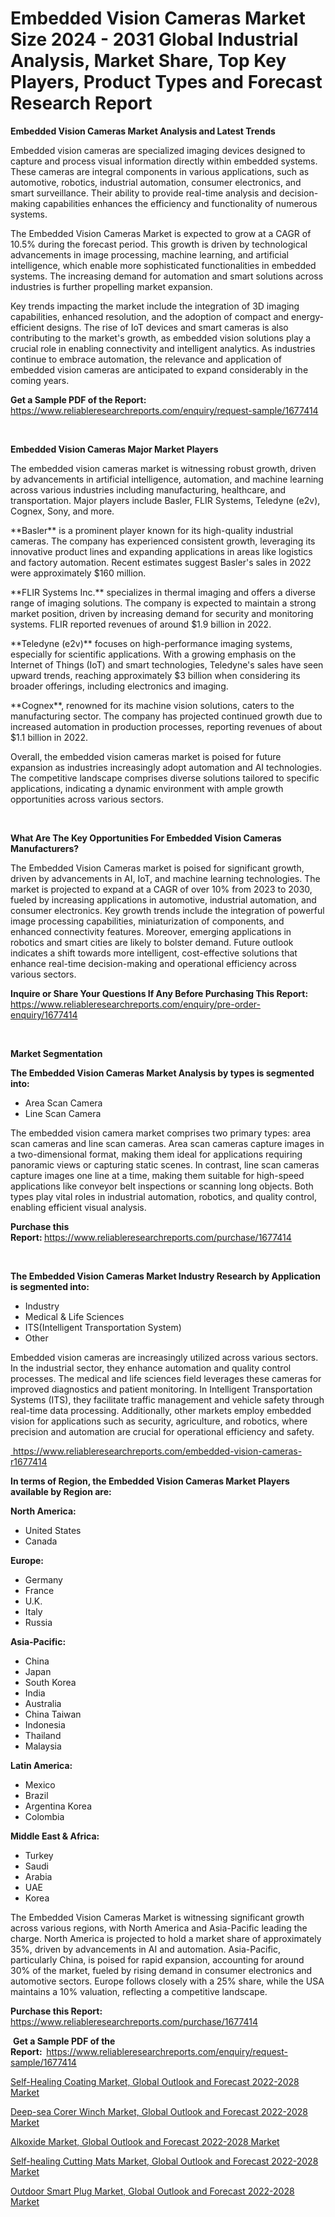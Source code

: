 <p><h1>Embedded Vision Cameras Market Size 2024 - 2031 Global Industrial Analysis, Market Share, Top Key Players, Product Types and Forecast Research Report</h1></p><p><strong>Embedded Vision Cameras Market Analysis and Latest Trends</strong></p>
<p><p>Embedded vision cameras are specialized imaging devices designed to capture and process visual information directly within embedded systems. These cameras are integral components in various applications, such as automotive, robotics, industrial automation, consumer electronics, and smart surveillance. Their ability to provide real-time analysis and decision-making capabilities enhances the efficiency and functionality of numerous systems.</p><p>The Embedded Vision Cameras Market is expected to grow at a CAGR of 10.5% during the forecast period. This growth is driven by technological advancements in image processing, machine learning, and artificial intelligence, which enable more sophisticated functionalities in embedded systems. The increasing demand for automation and smart solutions across industries is further propelling market expansion. </p><p>Key trends impacting the market include the integration of 3D imaging capabilities, enhanced resolution, and the adoption of compact and energy-efficient designs. The rise of IoT devices and smart cameras is also contributing to the market's growth, as embedded vision solutions play a crucial role in enabling connectivity and intelligent analytics. As industries continue to embrace automation, the relevance and application of embedded vision cameras are anticipated to expand considerably in the coming years.</p></p>
<p><strong>Get a Sample PDF of the Report:&nbsp;</strong> <a href="https://www.reliableresearchreports.com/enquiry/request-sample/1677414?utm_campaign=1289&utm_medium=2&utm_source=Github&utm_content=ia&utm_term=14102024&utm_id=embedded-vision-cameras">https://www.reliableresearchreports.com/enquiry/request-sample/1677414</a></p>
<p>&nbsp;</p>
<p><strong>Embedded Vision Cameras Major Market Players</strong></p>
<p><p>The embedded vision cameras market is witnessing robust growth, driven by advancements in artificial intelligence, automation, and machine learning across various industries including manufacturing, healthcare, and transportation. Major players include Basler, FLIR Systems, Teledyne (e2v), Cognex, Sony, and more.</p><p>**Basler** is a prominent player known for its high-quality industrial cameras. The company has experienced consistent growth, leveraging its innovative product lines and expanding applications in areas like logistics and factory automation. Recent estimates suggest Basler's sales in 2022 were approximately $160 million.</p><p>**FLIR Systems Inc.** specializes in thermal imaging and offers a diverse range of imaging solutions. The company is expected to maintain a strong market position, driven by increasing demand for security and monitoring systems. FLIR reported revenues of around $1.9 billion in 2022.</p><p>**Teledyne (e2v)** focuses on high-performance imaging systems, especially for scientific applications. With a growing emphasis on the Internet of Things (IoT) and smart technologies, Teledyne's sales have seen upward trends, reaching approximately $3 billion when considering its broader offerings, including electronics and imaging.</p><p>**Cognex**, renowned for its machine vision solutions, caters to the manufacturing sector. The company has projected continued growth due to increased automation in production processes, reporting revenues of about $1.1 billion in 2022.</p><p>Overall, the embedded vision cameras market is poised for future expansion as industries increasingly adopt automation and AI technologies. The competitive landscape comprises diverse solutions tailored to specific applications, indicating a dynamic environment with ample growth opportunities across various sectors.</p></p>
<p>&nbsp;</p>
<p><strong>What Are The Key Opportunities For Embedded Vision Cameras Manufacturers?</strong></p>
<p><p>The Embedded Vision Cameras market is poised for significant growth, driven by advancements in AI, IoT, and machine learning technologies. The market is projected to expand at a CAGR of over 10% from 2023 to 2030, fueled by increasing applications in automotive, industrial automation, and consumer electronics. Key growth trends include the integration of powerful image processing capabilities, miniaturization of components, and enhanced connectivity features. Moreover, emerging applications in robotics and smart cities are likely to bolster demand. Future outlook indicates a shift towards more intelligent, cost-effective solutions that enhance real-time decision-making and operational efficiency across various sectors.</p></p>
<p><strong>Inquire or Share Your Questions If Any Before Purchasing This Report:</strong> <a href="https://www.reliableresearchreports.com/enquiry/pre-order-enquiry/1677414?utm_campaign=1289&utm_medium=2&utm_source=Github&utm_content=ia&utm_term=14102024&utm_id=embedded-vision-cameras">https://www.reliableresearchreports.com/enquiry/pre-order-enquiry/1677414</a></p>
<p>&nbsp;</p>
<p><strong>Market Segmentation</strong></p>
<p><strong>The Embedded Vision Cameras Market Analysis by types is segmented into:</strong></p>
<p><ul><li>Area Scan Camera</li><li>Line Scan Camera</li></ul></p>
<p><p>The embedded vision camera market comprises two primary types: area scan cameras and line scan cameras. Area scan cameras capture images in a two-dimensional format, making them ideal for applications requiring panoramic views or capturing static scenes. In contrast, line scan cameras capture images one line at a time, making them suitable for high-speed applications like conveyor belt inspections or scanning long objects. Both types play vital roles in industrial automation, robotics, and quality control, enabling efficient visual analysis.</p></p>
<p><strong>Purchase this Report:&nbsp;</strong><a href="https://www.reliableresearchreports.com/purchase/1677414?utm_campaign=1289&utm_medium=2&utm_source=Github&utm_content=ia&utm_term=14102024&utm_id=embedded-vision-cameras">https://www.reliableresearchreports.com/purchase/1677414</a></p>
<p>&nbsp;</p>
<p><strong>The Embedded Vision Cameras Market Industry Research by Application is segmented into:</strong></p>
<p><ul><li>Industry</li><li>Medical & Life Sciences</li><li>ITS(Intelligent Transportation System)</li><li>Other</li></ul></p>
<p><p>Embedded vision cameras are increasingly utilized across various sectors. In the industrial sector, they enhance automation and quality control processes. The medical and life sciences field leverages these cameras for improved diagnostics and patient monitoring. In Intelligent Transportation Systems (ITS), they facilitate traffic management and vehicle safety through real-time data processing. Additionally, other markets employ embedded vision for applications such as security, agriculture, and robotics, where precision and automation are crucial for operational efficiency and safety.</p></p>
<p><a href="https://www.reliableresearchreports.com/embedded-vision-cameras-r1677414?utm_campaign=1289&utm_medium=2&utm_source=Github&utm_content=ia&utm_term=14102024&utm_id=embedded-vision-cameras">&nbsp;https://www.reliableresearchreports.com/embedded-vision-cameras-r1677414</a></p>
<p><strong>In terms of Region, the Embedded Vision Cameras Market Players available by Region are:</strong></p>
<p>
    <p> <strong> North America: </strong>
        <ul>
            <li>United States</li>
            <li>Canada</li>
        </ul>
        </p> 
    <p> <strong> Europe: </strong>
        <ul>
            <li>Germany</li>
            <li>France</li>
            <li>U.K.</li>
            <li>Italy</li>
            <li>Russia</li>
        </ul>
        </p> 
    <p> <strong> Asia-Pacific: </strong>
        <ul>
            <li>China</li>
            <li>Japan</li>
            <li>South Korea</li>
            <li>India</li>
            <li>Australia</li>
            <li>China Taiwan</li>
            <li>Indonesia</li>
            <li>Thailand</li>
            <li>Malaysia</li>
        </ul>
        </p> 
    <p> <strong> Latin America: </strong>
        <ul>
            <li>Mexico</li>
            <li>Brazil</li>
            <li>Argentina Korea</li>
            <li>Colombia</li>
        </ul>
        </p> 
    <p> <strong> Middle East & Africa: </strong>
        <ul>
            <li>Turkey</li>
            <li>Saudi</li>
            <li>Arabia</li>
            <li>UAE</li>
            <li>Korea</li>
        </ul>
    </p>
    </p>
<p><p>The Embedded Vision Cameras Market is witnessing significant growth across various regions, with North America and Asia-Pacific leading the charge. North America is projected to hold a market share of approximately 35%, driven by advancements in AI and automation. Asia-Pacific, particularly China, is poised for rapid expansion, accounting for around 30% of the market, fueled by rising demand in consumer electronics and automotive sectors. Europe follows closely with a 25% share, while the USA maintains a 10% valuation, reflecting a competitive landscape.</p></p>
<p><strong>Purchase this Report: </strong><a href="https://www.reliableresearchreports.com/purchase/1677414?utm_campaign=1289&utm_medium=2&utm_source=Github&utm_content=ia&utm_term=14102024&utm_id=embedded-vision-cameras">https://www.reliableresearchreports.com/purchase/1677414</a></p>
<p>&nbsp;<strong>Get a Sample PDF of the Report:&nbsp;&nbsp;</strong><a href="https://www.reliableresearchreports.com/enquiry/request-sample/1677414?utm_campaign=1289&utm_medium=2&utm_source=Github&utm_content=ia&utm_term=14102024&utm_id=embedded-vision-cameras">https://www.reliableresearchreports.com/enquiry/request-sample/1677414</a></p>
<p><strong></strong></p>
<p><p><a href="https://www.linkedin.com/pulse/self-healing-coating-market-global-outlook-forecast-2022-2028-noujf?utm_campaign=1289&utm_medium=2&utm_source=Github&utm_content=ia&utm_term=14102024&utm_id=embedded-vision-cameras">Self-Healing Coating Market, Global Outlook and Forecast 2022-2028 Market</a></p><p><a href="https://www.linkedin.com/pulse/deep-sea-corer-winch-market-global-outlook-forecast-2022-2028-piwof?utm_campaign=1289&utm_medium=2&utm_source=Github&utm_content=ia&utm_term=14102024&utm_id=embedded-vision-cameras">Deep-sea Corer Winch Market, Global Outlook and Forecast 2022-2028 Market</a></p><p><a href="https://www.linkedin.com/pulse/insights-alkoxide-market-global-outlook-forecast-2022-2028-9fpef?utm_campaign=1289&utm_medium=2&utm_source=Github&utm_content=ia&utm_term=14102024&utm_id=embedded-vision-cameras">Alkoxide Market, Global Outlook and Forecast 2022-2028 Market</a></p><p><a href="https://www.linkedin.com/pulse/emerging-trends-self-healing-cutting-mats-market-global-l6e2f?utm_campaign=1289&utm_medium=2&utm_source=Github&utm_content=ia&utm_term=14102024&utm_id=embedded-vision-cameras">Self-healing Cutting Mats Market, Global Outlook and Forecast 2022-2028 Market</a></p><p><a href="https://www.linkedin.com/pulse/pulse-outdoor-smart-plug-market-global-outlook-forecast-2022-2028-g27bf?utm_campaign=1289&utm_medium=2&utm_source=Github&utm_content=ia&utm_term=14102024&utm_id=embedded-vision-cameras">Outdoor Smart Plug Market, Global Outlook and Forecast 2022-2028 Market</a></p></p>